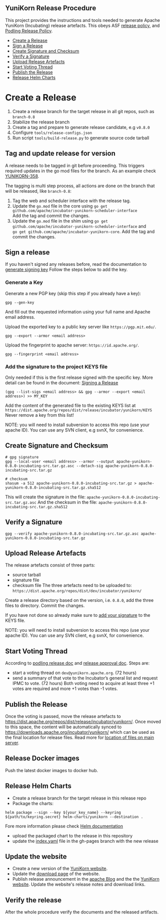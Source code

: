 YuniKorn Release Procedure
----

This project provides the instructions and tools needed to generate Apache YuniKorn (Incubating) release artefacts. This obeys ASF [release policy](http://www.apache.org/legal/release-policy.html), and [Podling Release Policy](https://incubator.apache.org/policy/incubation.html#releases).

* [Create a Release](#Create-a-Release)
* [Sign a Release](#Sign-a-release)
* [Create Signature and Checksum](#Create-Signature-and-Checksum)
* [Verify a Signature](#Verify-a-Signature)
* [Upload Release Artefacts](#Upload-Release-Artefacts)
* [Start Voting Thread](#Start-Voting-Thread)
* [Publish the Release](#Publish-the-Release)
* [Release Helm Charts](#Release-Helm-Charts)

# Create a Release
1. Create a release branch for the target release in all git repos, such as `branch-0.8`
2. Stabilize the release branch
3. Create a tag and prepare to generate release candidate, e.g `v0.8.0`
4. Configure `tools/release-configs.json`
5. Run script `tools/build-release.py` to generate source code tarball

## Tag and update release for version
A release needs to be tagged in git before proceeding. This triggers required updates in the go mod files for the branch.
As an example check [YUNIKORN-358](https://issues.apache.org/jira/browse/YUNIKORN-358).

The tagging is multi step process, all actions are done on the branch that will be released, like `branch-0.8`:
1. Tag the web and scheduler interface with the release tag.
2. Update the `go.mod` file in the core using `go get github.com/apache/incubator-yunikorn-scheduler-interface`  
Add the tag and commit the changes.
3. Update the `go.mod` file in the shim using `go get github.com/apache/incubator-yunikorn-scheduler-interface` and  
`go get github.com/apache/incubator-yunikorn-core`. Add the tag and commit the changes.
## Sign a release
If you haven't signed any releases before, read the documentation to [generate signing key](https://infra.apache.org/openpgp.html#generate-key)
Follow the steps below to add the key.

### Generate a Key
Generate a new PGP key (skip this step if you already have a key):
```shell script
gpg --gen-key
```
And fill out the requested information using your full name and Apache email address.

Upload the exported key to a public key server like `https://pgp.mit.edu/`.
```shell script
gpg --export --armor <email address>
```

Upload the fingerprint to apache server: `https://id.apache.org/`.
```shell script
gpg --fingerprint <email address>
```

### Add the signature to the project KEYS file
Only needed if this is the first release signed with the specific key.
More detail can be found in the document: [Signing a Release](https://infra.apache.org/release-signing.html#keys-policy)
```shell script
(gpg --list-sigs <email address> && gpg --armor --export <email address>) >> MY_KEY
```
Add the content of the generated file to the existing KEYS list at `https://dist.apache.org/repos/dist/release/incubator/yunikorn/KEYS`
Never remove a key from this list!

NOTE: you will need to install subversion to access this repo (use your apache ID). You can use any SVN client, e.g svnX, for convenience.

## Create Signature and Checksum
```shell script
# gpg signature
gpg --local-user <email address> --armor --output apache-yunikorn-0.8.0-incubating-src.tar.gz.asc --detach-sig apache-yunikorn-0.8.0-incubating-src.tar.gz

# checksum
shasum -a 512 apache-yunikorn-0.8.0-incubating-src.tar.gz > apache-yunikorn-0.8.0-incubating-src.tar.gz.sha512
```

This will create the signature in the file: `apache-yunikorn-0.8.0-incubating-src.tar.gz.asc`
And the checksum in the file: `apache-yunikorn-0.8.0-incubating-src.tar.gz.sha512`

## Verify a Signature
```shell script
gpg --verify apache-yunikorn-0.8.0-incubating-src.tar.gz.asc apache-yunikorn-0.8.0-incubating-src.tar.gz
```

## Upload Release Artefacts
The release artefacts consist of three parts:
* source tarball
* signature file
* checksum file
The three artefacts need to be uploaded to: `https://dist.apache.org/repos/dist/dev/incubator/yunikorn/` 

Create a release directory based on the version, i.e. `0.8.0`, add the three files to directory.
Commit the changes.

If you have not done so already make sure to [add your signature](#add-the-signature-to-the-project-keys-file) to the KEYS file.

NOTE: you will need to install subversion to access this repo (use your apache ID). You can use any SVN client, e.g svnX, for convenience.


## Start Voting Thread

According to [podling release doc](https://incubator.apache.org/policy/incubation.html#releases) and [release approval doc](http://www.apache.org/legal/release-policy.html#release-approval). Steps are:
- start a voting thread on `dev@yunikorn.apache.org`. (72 hours)
- send a summary of that vote to the Incubator’s general list and request IPMC to vote. (72 hours)
Both voting need to acquire at least three +1 votes are required and more +1 votes than -1 votes.

## Publish the Release

Once the voting is passed, move the release artefacts to https://dist.apache.org/repos/dist/release/incubator/yunikorn/. 
Once moved to this space, the content will be automatically synced to https://downloads.apache.org/incubator/yunikorn/ which can be used as the final location for release files.
Read more for [location of files on main server](https://infra.apache.org/mirrors#location).

## Release Docker images

Push the latest docker images to docker hub.

## Release Helm Charts

- Create a release branch for the target release in this release repo
- Package the charts: 
```shell script
helm package --sign --key ${your_key_name} --keyring ${path/to/keyring.secret} helm-charts/yunikorn --destination .
```
Fore more information please check [Helm documentation](https://helm.sh/docs/topics/provenance/)
- upload the packaged chart to the release in this repository
- update the [index.yaml](https://github.com/apache/incubator-yunikorn-release/blob/gh-pages/index.yaml) file in the gh-pages branch with the new release

## Update the website

- Create a new version of the [YuniKorn website](https://github.com/apache/incubator-yunikorn-site/tree/master).
- Update the [download page](http://yunikorn.apache.org/community/download) of the website.
- Publish release announcement in the [apache Blog](https://blogs.apache.org/yunikorn/) and the the [YuniKorn website](http://yunikorn.apache.org).
Update the website's release notes and download links.

## Verify the release

After the whole procedure verify the documents and the released artifacts.
